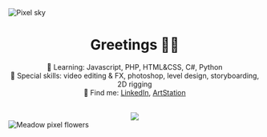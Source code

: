 <picture>
 <source media="(prefers-color-scheme: dark)" srcset="https://github.com/hetti-r/hetti-r/blob/main/kuu.png?raw=true">
 <source media="(prefers-color-scheme: light)" srcset="https://github.com/hetti-r/hetti-r/blob/main/lightskyGITtausta2.png?raw=true">
 <img alt="Pixel sky" src="[YOUR-DEFAULT-IMAGE](https://github.com/hetti-r/hetti-r/blob/main/lightskyGITtausta2.png?raw=true)">
</picture>

<h1 align="center">Greetings 🍃🌷</h1>
<p align="center">🌱 Learning: Javascript, PHP, HTML&CSS, C#, Python <br>
🌻 Special skills: video editing & FX, photoshop, level design, storyboarding, 2D rigging <br>
🍄 Find me: <a href="https://www.linkedin.com/in/hetti-r%C3%B6nnemaa-30986016b/">LinkedIn</a>, <a href="https://www.artstation.com/hettironnemaa">ArtStation</a>
</p>
<br>
<div align="center">
 <picture>
  <source
    srcset="https://github-readme-stats.vercel.app/api/top-langs/?username=hetti-r&show_icons=true&theme=dark&layout=compact"
    media="(prefers-color-scheme: dark)"
  />
  <source
    srcset="https://github-readme-stats.vercel.app/api/top-langs/?username=hetti-r&show_icons=true"
    media="(prefers-color-scheme: light), (prefers-color-scheme: no-preference)"
  />
  <img src="https://github-readme-stats.vercel.app/api/top-langs/?username=hetti-r&show_icons=true" />
</picture>

</div>
<picture>
 <source media="(prefers-color-scheme: dark)" srcset="https://github.com/hetti-r/hetti-r/blob/main/kukatGIT.png?raw=true">
 <source media="(prefers-color-scheme: light)" srcset="https://github.com/hetti-r/hetti-r/blob/main/lighttGITtausta.png?raw=true">
 <img alt="Meadow pixel flowers" src="[YOUR-DEFAULT-IMAGE](https://github.com/hetti-r/hetti-r/blob/main/lighttGITtausta.png?raw=true)https://github.com/hetti-r/hetti-r/blob/main/lighttGITtausta.png?raw=true">
</picture>

